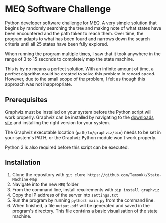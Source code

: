 # MEQ Software Challenge

Python developer software challenge for MEQ. A very simple solution that begins by randomly searching the tree and making note of what states have been encountered and the path taken to reach them. Over time, the program adapts to what has been found and narrows down the search criteria until all 25 states have been fully explored.

When running the program multiple times, I saw that it took anywhere in the range of 3 to 15 seconds to completely map the state machine.

This is by no means a perfect solution. With an infinite amount of time, a perfect algorithm could be created to solve this problem in record speed. However, due to the small scope of the problem, I felt as though this approach was not inappropriate.

## Prerequisites

Graphviz must be installed on your system before the Python script will work properly. Graphviz can be installed by navigating to the [downloads site](https://graphviz.org/download/) and installing the right version for your system.

The Graphviz executable location (`path/to/graphviz/bin`) needs to be set in your system's PATH, or the Graphviz Python module won't work properly. 

Python 3 is also required before this script can be executed.

## Installation

1. Clone the repository with `git clone https://github.com/Tamookk/State-Machine-Map`
2. Navigate into the new `MEQ` folder
3. From the command line, install requirements with `pip install graphviz`
4. Copy the IP address of the server into `settings.txt` 
5. Run the program by running `python3 main.py` from the command line.
6. When finished, a file `output.pdf` will be generated and saved in the program's directory. This file contains a basic visualisation of the state machine. 
